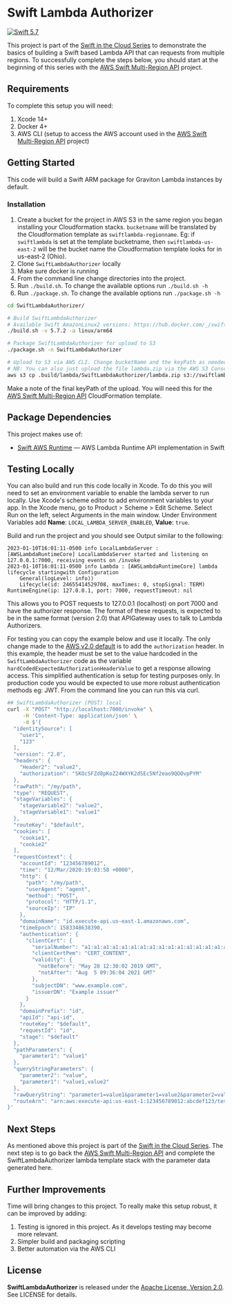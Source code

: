 # Swift Lambda Authorizer
[<img src="http://img.shields.io/badge/swift-5.7-brightgreen.svg" alt="Swift 5.7" />](https://swift.org)

This project is part of the [Swift in the Cloud Series](https://www.flue.cloud/swift-server-cloud/) to demonstrate the basics of building a Swift based Lambda API that can requests from multiple regions. To successfully complete the steps below, you should start at the beginning of this series with the [AWS Swift Multi-Region API](https://github.com/khinkson/aws-swift-multiregion-api) project.

## Requirements
To complete this setup you will need:
1. Xcode 14+
2. Docker 4+
3. AWS CLI (setup to access the AWS account used in the [AWS Swift Multi-Region API](https://github.com/khinkson/aws-swift-multiregion-api) project)

## Getting Started
This code will build a Swift ARM package for Graviton Lambda instances by default.

### Installation
1. Create a bucket for the project in AWS S3 in the same region you began installing your Cloudformation stacks. `bucketname` will be translated by the Cloudformation template as `swiftlambda-regionname`. Eg: if `swiftlambda` is set at the template bucketname, then `swiftlambda-us-east-2` will be the bucket name the Cloudformation template looks for in us-east-2 (Ohio).
2. Clone `SwiftLambdaAuthorizer` locally
3. Make sure docker is running
4. From the command line change directories into the project. 
5. Run `./build.sh`. To change the available options run `./build.sh -h`
6. Run `./package.sh`. To change the available options run `./package.sh -h`

```sh
cd SwiftLambdaAuthorizer/

# Build SwiftLambdaAuthorizer
# Available Swift AmazonLinux2 versions: https://hub.docker.com/_/swift/?tab=tags
./build.sh -v 5.7.2 -a linux/arm64

# Package SwiftLambdaAuthorizer for upload to S3
./package.sh -n SwiftLambdaAuthorizer

# Upload to S3 via AWS CLI. Change bucketName and the keyPath as needed
# NB: You can also just upload the file lambda.zip via the AWS S3 Console
aws s3 cp .build/lambda/SwiftLambdaAuthorizer/lambda.zip s3://swiftlambda-us-east-2/SwiftLambdaAuthorizer/
```

Make a note of the final keyPath of the upload. You will need this for the [AWS Swift Multi-Region API](https://github.com/khinkson/aws-swift-multiregion-api) CloudFormation template.

## Package Dependencies
This project makes use of:
- [Swift AWS Runtime](https://github.com/swift-server/swift-aws-lambda-runtime) — AWS Lambda Runtime API implementation in Swift

## Testing Locally
You can also build and run this code locally in Xcode. To do this you will need to set an environment variable to enable the lambda server to run locally. Use Xcode's scheme editor to add environment variables to your app. In the Xcode menu, go to Product > Scheme > Edit Scheme. Select Run on the left, select Arguments in the main window. Under Environment Variables add __Name__: `LOCAL_LAMBDA_SERVER_ENABLED`, __Value__: `true`.

Build and run the project and you should see Output similar to the following:
```
2023-01-10T16:01:11-0500 info LocalLambdaServer : [AWSLambdaRuntimeCore] LocalLambdaServer started and listening on 127.0.0.1:7000, receiving events on /invoke
2023-01-10T16:01:11-0500 info Lambda : [AWSLambdaRuntimeCore] lambda lifecycle startingwith Configuration
	General(logLevel: info))
	Lifecycle(id: 24655414529708, maxTimes: 0, stopSignal: TERM)
RuntimeEngine(ip: 127.0.0.1, port: 7000, requestTimeout: nil
```

This allows you to POST requests to 127.0.0.1 (localhost) on port 7000 and have the authorizer response. The format of these requests, is expected to be in the same format (version 2.0) that APIGateway uses to talk to Lambda Authorizers.  

For testing you can copy the example below and use it locally. The only change made to the [AWS v2.0 default](https://docs.aws.amazon.com/apigateway/latest/developerguide/http-api-lambda-authorizer.html) is to add the `authorization` header. In this example, the header must be set to the value hardcoded in the `SwiftLambdaAuthorizer` code as the variable `hardCodedExpectedAuthorizationHeaderValue` to get a response allowing access. This simplified authentication is setup for testing purposes only. In production code you would be expected to use more robust authentication methods eg: JWT.  From the command line you can run this via curl.

```sh
## SwiftLambdaAuthorizer (POST) local 
curl -X "POST" "http://localhost:7000/invoke" \
     -H 'Content-Type: application/json' \
     -d $'{
  "identitySource": [
    "user1",
    "123"
  ],
  "version": "2.0",
  "headers": {
    "Header2": "value2",
    "authorization": "SKOcSFZd8pKoZ24WXYK2dSEc5Nf2eao9QOOvpPYM"
  },
  "rawPath": "/my/path",
  "type": "REQUEST",
  "stageVariables": {
    "stageVariable2": "value2",
    "stageVariable1": "value1"
  },
  "routeKey": "$default",
  "cookies": [
    "cookie1",
    "cookie2"
  ],
  "requestContext": {
    "accountId": "123456789012",
    "time": "12/Mar/2020:19:03:58 +0000",
    "http": {
      "path": "/my/path",
      "userAgent": "agent",
      "method": "POST",
      "protocol": "HTTP/1.1",
      "sourceIp": "IP"
    },
    "domainName": "id.execute-api.us-east-1.amazonaws.com",
    "timeEpoch": 1583348638390,
    "authentication": {
      "clientCert": {
        "serialNumber": "a1:a1:a1:a1:a1:a1:a1:a1:a1:a1:a1:a1:a1:a1:a1:a1",
        "clientCertPem": "CERT_CONTENT",
        "validity": {
          "notBefore": "May 28 12:30:02 2019 GMT",
          "notAfter": "Aug  5 09:36:04 2021 GMT"
        },
        "subjectDN": "www.example.com",
        "issuerDN": "Example issuer"
      }
    },
    "domainPrefix": "id",
    "apiId": "api-id",
    "routeKey": "$default",
    "requestId": "id",
    "stage": "$default"
  },
  "pathParameters": {
    "parameter1": "value1"
  },
  "queryStringParameters": {
    "parameter2": "value",
    "parameter1": "value1,value2"
  },
  "rawQueryString": "parameter1=value1&parameter1=value2&parameter2=value",
  "routeArn": "arn:aws:execute-api:us-east-1:123456789012:abcdef123/test/GET/request"
}'
```

## Next Steps
As mentioned above this project is part of the [Swift in the Cloud Series](https://www.flue.cloud/swift-server-cloud/). The next step is to go back the [AWS Swift Multi-Region API](https://github.com/khinkson/aws-swift-multiregion-api) and complete the SwiftLambdaAuthorizer lambda template stack with the parameter data generated here.

## Further Improvements
Time will bring changes to this project. To really make this setup robust, it can be improved by adding:
1. Testing is ignored in this project. As it develops testing may become more relevant.
2. Simpler build and packaging scripting
3. Better automation via the AWS CLI

## License
__SwiftLambdaAuthorizer__ is released under the [Apache License, Version 2.0](http://www.apache.org/licenses/LICENSE-2.0). See LICENSE for details.
